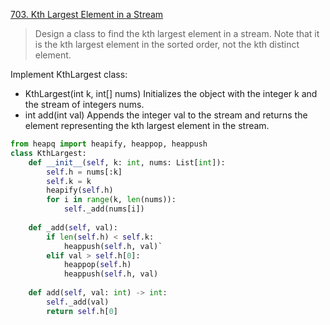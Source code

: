 [703. Kth Largest Element in a Stream](https://leetcode.com/problems/kth-largest-element-in-a-stream)

> Design a class to find the kth largest element in a stream. Note that it is the kth largest element in the sorted order, not the kth distinct element.

Implement KthLargest class:

- KthLargest(int k, int[] nums) Initializes the object with the integer k and the stream of integers nums.
- int add(int val) Appends the integer val to the stream and returns the element representing the kth largest element in the stream.

```python
from heapq import heapify, heappop, heappush 
class KthLargest: 
    def __init__(self, k: int, nums: List[int]): 
        self.h = nums[:k] 
        self.k = k
        heapify(self.h) 
        for i in range(k, len(nums)): 
            self._add(nums[i]) 
         
    def _add(self, val): 
        if len(self.h) < self.k: 
            heappush(self.h, val)` 
        elif val > self.h[0]: 
            heappop(self.h) 
            heappush(self.h, val) 
         
    def add(self, val: int) -> int: 
        self._add(val) 
        return self.h[0]
```